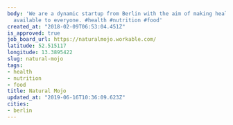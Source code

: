 ```yaml
---
body: 'We are a dynamic startup from Berlin with the aim of making healthy nutrition
  available to everyone. #health #nutrition #food'
created_at: "2018-02-09T06:53:04.451Z"
is_approved: true
job_board_url: https://naturalmojo.workable.com/
latitude: 52.515117
longitude: 13.3895422
slug: natural-mojo
tags:
- health
- nutrition
- food
title: Natural Mojo
updated_at: "2019-06-16T10:36:09.623Z"
cities:
- berlin
---
```

